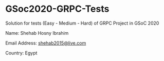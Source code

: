 # GSoc2020-GRPC-Tests
Solution for tests (Easy - Medium - Hard) of GRPC Project in GSoC 2020

Name: Shehab Hosny Ibrahim

Email Address: shehab2015@live.com

Country: Egypt
